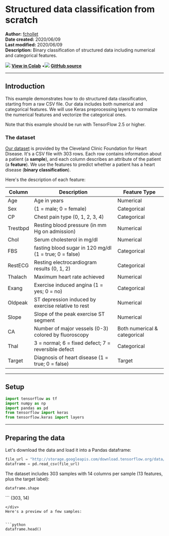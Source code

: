 # Structured data classification from scratch

**Author:** [fchollet](https://twitter.com/fchollet)<br>
**Date created:** 2020/06/09<br>
**Last modified:** 2020/06/09<br>
**Description:** Binary classification of structured data including numerical and categorical features.


<img class="k-inline-icon" src="https://colab.research.google.com/img/colab_favicon.ico"/> [**View in Colab**](https://colab.research.google.com/github/keras-team/keras-io/blob/master/examples/structured_data/ipynb/structured_data_classification_from_scratch.ipynb)  <span class="k-dot">•</span><img class="k-inline-icon" src="https://github.com/favicon.ico"/> [**GitHub source**](https://github.com/keras-team/keras-io/blob/master/examples/structured_data/structured_data_classification_from_scratch.py)



---
## Introduction

This example demonstrates how to do structured data classification, starting from a raw
CSV file. Our data includes both numerical and categorical features. We will use Keras
preprocessing layers to normalize the numerical features and vectorize the categorical
ones.

Note that this example should be run with TensorFlow 2.5 or higher.

### The dataset

[Our dataset](https://archive.ics.uci.edu/ml/datasets/heart+Disease) is provided by the
Cleveland Clinic Foundation for Heart Disease.
It's a CSV file with 303 rows. Each row contains information about a patient (a
**sample**), and each column describes an attribute of the patient (a **feature**). We
use the features to predict whether a patient has a heart disease (**binary
classification**).

Here's the description of each feature:

Column| Description| Feature Type
------------|--------------------|----------------------
Age | Age in years | Numerical
Sex | (1 = male; 0 = female) | Categorical
CP | Chest pain type (0, 1, 2, 3, 4) | Categorical
Trestbpd | Resting blood pressure (in mm Hg on admission) | Numerical
Chol | Serum cholesterol in mg/dl | Numerical
FBS | fasting blood sugar in 120 mg/dl (1 = true; 0 = false) | Categorical
RestECG | Resting electrocardiogram results (0, 1, 2) | Categorical
Thalach | Maximum heart rate achieved | Numerical
Exang | Exercise induced angina (1 = yes; 0 = no) | Categorical
Oldpeak | ST depression induced by exercise relative to rest | Numerical
Slope | Slope of the peak exercise ST segment | Numerical
CA | Number of major vessels (0-3) colored by fluoroscopy | Both numerical & categorical
Thal | 3 = normal; 6 = fixed defect; 7 = reversible defect | Categorical
Target | Diagnosis of heart disease (1 = true; 0 = false) | Target

---
## Setup


```python
import tensorflow as tf
import numpy as np
import pandas as pd
from tensorflow import keras
from tensorflow.keras import layers
```

---
## Preparing the data

Let's download the data and load it into a Pandas dataframe:


```python
file_url = "http://storage.googleapis.com/download.tensorflow.org/data/heart.csv"
dataframe = pd.read_csv(file_url)
```

The dataset includes 303 samples with 14 columns per sample (13 features, plus the target
label):


```python
dataframe.shape
```




<div class="k-default-codeblock">
```
(303, 14)

```
</div>
Here's a preview of a few samples:


```python
dataframe.head()
```




<div>
<style scoped>
    .dataframe tbody tr th:only-of-type {
        vertical-align: middle;
    }

<div class="k-default-codeblock">
```
.dataframe tbody tr th {
    vertical-align: top;
}

.dataframe thead th {
    text-align: right;
}
```
</div>
</style>
<table border="1" class="dataframe">
  <thead>
    <tr style="text-align: right;">
      <th></th>
      <th>age</th>
      <th>sex</th>
      <th>cp</th>
      <th>trestbps</th>
      <th>chol</th>
      <th>fbs</th>
      <th>restecg</th>
      <th>thalach</th>
      <th>exang</th>
      <th>oldpeak</th>
      <th>slope</th>
      <th>ca</th>
      <th>thal</th>
      <th>target</th>
    </tr>
  </thead>
  <tbody>
    <tr>
      <th>0</th>
      <td>63</td>
      <td>1</td>
      <td>1</td>
      <td>145</td>
      <td>233</td>
      <td>1</td>
      <td>2</td>
      <td>150</td>
      <td>0</td>
      <td>2.3</td>
      <td>3</td>
      <td>0</td>
      <td>fixed</td>
      <td>0</td>
    </tr>
    <tr>
      <th>1</th>
      <td>67</td>
      <td>1</td>
      <td>4</td>
      <td>160</td>
      <td>286</td>
      <td>0</td>
      <td>2</td>
      <td>108</td>
      <td>1</td>
      <td>1.5</td>
      <td>2</td>
      <td>3</td>
      <td>normal</td>
      <td>1</td>
    </tr>
    <tr>
      <th>2</th>
      <td>67</td>
      <td>1</td>
      <td>4</td>
      <td>120</td>
      <td>229</td>
      <td>0</td>
      <td>2</td>
      <td>129</td>
      <td>1</td>
      <td>2.6</td>
      <td>2</td>
      <td>2</td>
      <td>reversible</td>
      <td>0</td>
    </tr>
    <tr>
      <th>3</th>
      <td>37</td>
      <td>1</td>
      <td>3</td>
      <td>130</td>
      <td>250</td>
      <td>0</td>
      <td>0</td>
      <td>187</td>
      <td>0</td>
      <td>3.5</td>
      <td>3</td>
      <td>0</td>
      <td>normal</td>
      <td>0</td>
    </tr>
    <tr>
      <th>4</th>
      <td>41</td>
      <td>0</td>
      <td>2</td>
      <td>130</td>
      <td>204</td>
      <td>0</td>
      <td>2</td>
      <td>172</td>
      <td>0</td>
      <td>1.4</td>
      <td>1</td>
      <td>0</td>
      <td>normal</td>
      <td>0</td>
    </tr>
  </tbody>
</table>
</div>



The last column, "target", indicates whether the patient has a heart disease (1) or not
(0).

Let's split the data into a training and validation set:


```python
val_dataframe = dataframe.sample(frac=0.2, random_state=1337)
train_dataframe = dataframe.drop(val_dataframe.index)

print(
    "Using %d samples for training and %d for validation"
    % (len(train_dataframe), len(val_dataframe))
)
```

<div class="k-default-codeblock">
```
Using 242 samples for training and 61 for validation

```
</div>
Let's generate `tf.data.Dataset` objects for each dataframe:


```python

def dataframe_to_dataset(dataframe):
    dataframe = dataframe.copy()
    labels = dataframe.pop("target")
    ds = tf.data.Dataset.from_tensor_slices((dict(dataframe), labels))
    ds = ds.shuffle(buffer_size=len(dataframe))
    return ds


train_ds = dataframe_to_dataset(train_dataframe)
val_ds = dataframe_to_dataset(val_dataframe)
```

Each `Dataset` yields a tuple `(input, target)` where `input` is a dictionary of features
and `target` is the value `0` or `1`:


```python
for x, y in train_ds.take(1):
    print("Input:", x)
    print("Target:", y)
```

<div class="k-default-codeblock">
```
Input: {'age': <tf.Tensor: shape=(), dtype=int64, numpy=62>, 'sex': <tf.Tensor: shape=(), dtype=int64, numpy=1>, 'cp': <tf.Tensor: shape=(), dtype=int64, numpy=2>, 'trestbps': <tf.Tensor: shape=(), dtype=int64, numpy=128>, 'chol': <tf.Tensor: shape=(), dtype=int64, numpy=208>, 'fbs': <tf.Tensor: shape=(), dtype=int64, numpy=1>, 'restecg': <tf.Tensor: shape=(), dtype=int64, numpy=2>, 'thalach': <tf.Tensor: shape=(), dtype=int64, numpy=140>, 'exang': <tf.Tensor: shape=(), dtype=int64, numpy=0>, 'oldpeak': <tf.Tensor: shape=(), dtype=float64, numpy=0.0>, 'slope': <tf.Tensor: shape=(), dtype=int64, numpy=1>, 'ca': <tf.Tensor: shape=(), dtype=int64, numpy=0>, 'thal': <tf.Tensor: shape=(), dtype=string, numpy=b'normal'>}
Target: tf.Tensor(0, shape=(), dtype=int64)

```
</div>
Let's batch the datasets:


```python
train_ds = train_ds.batch(32)
val_ds = val_ds.batch(32)
```

---
## Feature preprocessing with Keras layers


The following features are categorical features encoded as integers:

- `sex`
- `cp`
- `fbs`
- `restecg`
- `exang`
- `ca`

We will encode these features using **one-hot encoding**. We have two options
here:

 - Use `CategoryEncoding()`, which requires knowing the range of input values
 and will error on input outside the range.
 - Use `IntegerLookup()` which will build a lookup table for inputs and reserve
 an output index for unkown input values.

For this example, we want a simple solution that will handle out of range inputs
at inference, so we will use `IntegerLookup()`.

We also have a categorical feature encoded as a string: `thal`. We will create an
index of all possible features and encode output using the `StringLookup()` layer.

Finally, the following feature are continuous numerical features:

- `age`
- `trestbps`
- `chol`
- `thalach`
- `oldpeak`
- `slope`

For each of these features, we will use a `Normalization()` layer to make sure the mean
of each feature is 0 and its standard deviation is 1.

Below, we define 3 utility functions to do the operations:

- `encode_numerical_feature` to apply featurewise normalization to numerical features.
- `encode_string_categorical_feature` to first turn string inputs into integer indices,
then one-hot encode these integer indices.
- `encode_integer_categorical_feature` to one-hot encode integer categorical features.


```python
from tensorflow.keras.layers import IntegerLookup
from tensorflow.keras.layers import Normalization
from tensorflow.keras.layers import StringLookup


def encode_numerical_feature(feature, name, dataset):
    # Create a Normalization layer for our feature
    normalizer = Normalization()

    # Prepare a Dataset that only yields our feature
    feature_ds = dataset.map(lambda x, y: x[name])
    feature_ds = feature_ds.map(lambda x: tf.expand_dims(x, -1))

    # Learn the statistics of the data
    normalizer.adapt(feature_ds)

    # Normalize the input feature
    encoded_feature = normalizer(feature)
    return encoded_feature


def encode_categorical_feature(feature, name, dataset, is_string):
    lookup_class = StringLookup if is_string else IntegerLookup
    # Create a lookup layer which will turn strings into integer indices
    lookup = lookup_class(output_mode="binary")

    # Prepare a Dataset that only yields our feature
    feature_ds = dataset.map(lambda x, y: x[name])
    feature_ds = feature_ds.map(lambda x: tf.expand_dims(x, -1))

    # Learn the set of possible string values and assign them a fixed integer index
    lookup.adapt(feature_ds)

    # Turn the string input into integer indices
    encoded_feature = lookup(feature)
    return encoded_feature

```

---
## Build a model

With this done, we can create our end-to-end model:


```python
# Categorical features encoded as integers
sex = keras.Input(shape=(1,), name="sex", dtype="int64")
cp = keras.Input(shape=(1,), name="cp", dtype="int64")
fbs = keras.Input(shape=(1,), name="fbs", dtype="int64")
restecg = keras.Input(shape=(1,), name="restecg", dtype="int64")
exang = keras.Input(shape=(1,), name="exang", dtype="int64")
ca = keras.Input(shape=(1,), name="ca", dtype="int64")

# Categorical feature encoded as string
thal = keras.Input(shape=(1,), name="thal", dtype="string")

# Numerical features
age = keras.Input(shape=(1,), name="age")
trestbps = keras.Input(shape=(1,), name="trestbps")
chol = keras.Input(shape=(1,), name="chol")
thalach = keras.Input(shape=(1,), name="thalach")
oldpeak = keras.Input(shape=(1,), name="oldpeak")
slope = keras.Input(shape=(1,), name="slope")

all_inputs = [
    sex,
    cp,
    fbs,
    restecg,
    exang,
    ca,
    thal,
    age,
    trestbps,
    chol,
    thalach,
    oldpeak,
    slope,
]

# Integer categorical features
sex_encoded = encode_categorical_feature(sex, "sex", train_ds, False)
cp_encoded = encode_categorical_feature(cp, "cp", train_ds, False)
fbs_encoded = encode_categorical_feature(fbs, "fbs", train_ds, False)
restecg_encoded = encode_categorical_feature(restecg, "restecg", train_ds, False)
exang_encoded = encode_categorical_feature(exang, "exang", train_ds, False)
ca_encoded = encode_categorical_feature(ca, "ca", train_ds, False)

# String categorical features
thal_encoded = encode_categorical_feature(thal, "thal", train_ds, True)

# Numerical features
age_encoded = encode_numerical_feature(age, "age", train_ds)
trestbps_encoded = encode_numerical_feature(trestbps, "trestbps", train_ds)
chol_encoded = encode_numerical_feature(chol, "chol", train_ds)
thalach_encoded = encode_numerical_feature(thalach, "thalach", train_ds)
oldpeak_encoded = encode_numerical_feature(oldpeak, "oldpeak", train_ds)
slope_encoded = encode_numerical_feature(slope, "slope", train_ds)

all_features = layers.concatenate(
    [
        sex_encoded,
        cp_encoded,
        fbs_encoded,
        restecg_encoded,
        exang_encoded,
        slope_encoded,
        ca_encoded,
        thal_encoded,
        age_encoded,
        trestbps_encoded,
        chol_encoded,
        thalach_encoded,
        oldpeak_encoded,
    ]
)
x = layers.Dense(32, activation="relu")(all_features)
x = layers.Dropout(0.5)(x)
output = layers.Dense(1, activation="sigmoid")(x)
model = keras.Model(all_inputs, output)
model.compile("adam", "binary_crossentropy", metrics=["accuracy"])
```

Let's visualize our connectivity graph:


```python
# `rankdir='LR'` is to make the graph horizontal.
keras.utils.plot_model(model, show_shapes=True, rankdir="LR")
```

<div class="k-default-codeblock">
```
You must install pydot (`pip install pydot`) and install graphviz (see instructions at https://graphviz.gitlab.io/download/) for plot_model/model_to_dot to work.

```
</div>
---
## Train the model


```python
model.fit(train_ds, epochs=50, validation_data=val_ds)
```

<div class="k-default-codeblock">
```
Epoch 1/50
8/8 [==============================] - 1s 51ms/step - loss: 0.6024 - accuracy: 0.6901 - val_loss: 0.4522 - val_accuracy: 0.7705
Epoch 2/50
8/8 [==============================] - 0s 3ms/step - loss: 0.5250 - accuracy: 0.7355 - val_loss: 0.4343 - val_accuracy: 0.7541
Epoch 3/50
8/8 [==============================] - 0s 3ms/step - loss: 0.5252 - accuracy: 0.7397 - val_loss: 0.4192 - val_accuracy: 0.7869
Epoch 4/50
8/8 [==============================] - 0s 4ms/step - loss: 0.5083 - accuracy: 0.7603 - val_loss: 0.4078 - val_accuracy: 0.8033
Epoch 5/50
8/8 [==============================] - 0s 3ms/step - loss: 0.4781 - accuracy: 0.7769 - val_loss: 0.3978 - val_accuracy: 0.7869
Epoch 6/50
8/8 [==============================] - 0s 3ms/step - loss: 0.4823 - accuracy: 0.7479 - val_loss: 0.3896 - val_accuracy: 0.7869
Epoch 7/50
8/8 [==============================] - 0s 3ms/step - loss: 0.4707 - accuracy: 0.7397 - val_loss: 0.3835 - val_accuracy: 0.7869
Epoch 8/50
8/8 [==============================] - 0s 3ms/step - loss: 0.4535 - accuracy: 0.7521 - val_loss: 0.3789 - val_accuracy: 0.8033
Epoch 9/50
8/8 [==============================] - 0s 3ms/step - loss: 0.4122 - accuracy: 0.7975 - val_loss: 0.3746 - val_accuracy: 0.8033
Epoch 10/50
8/8 [==============================] - 0s 3ms/step - loss: 0.4396 - accuracy: 0.7851 - val_loss: 0.3711 - val_accuracy: 0.8197
Epoch 11/50
8/8 [==============================] - 0s 3ms/step - loss: 0.4418 - accuracy: 0.7769 - val_loss: 0.3685 - val_accuracy: 0.8197
Epoch 12/50
8/8 [==============================] - 0s 3ms/step - loss: 0.4001 - accuracy: 0.8058 - val_loss: 0.3668 - val_accuracy: 0.8197
Epoch 13/50
8/8 [==============================] - 0s 3ms/step - loss: 0.4129 - accuracy: 0.8017 - val_loss: 0.3658 - val_accuracy: 0.8197
Epoch 14/50
8/8 [==============================] - 0s 3ms/step - loss: 0.3849 - accuracy: 0.7975 - val_loss: 0.3643 - val_accuracy: 0.8197
Epoch 15/50
8/8 [==============================] - 0s 3ms/step - loss: 0.3779 - accuracy: 0.8182 - val_loss: 0.3634 - val_accuracy: 0.8197
Epoch 16/50
8/8 [==============================] - 0s 3ms/step - loss: 0.3674 - accuracy: 0.8306 - val_loss: 0.3624 - val_accuracy: 0.8197
Epoch 17/50
8/8 [==============================] - 0s 3ms/step - loss: 0.3517 - accuracy: 0.8471 - val_loss: 0.3625 - val_accuracy: 0.8197
Epoch 18/50
8/8 [==============================] - 0s 3ms/step - loss: 0.3570 - accuracy: 0.8223 - val_loss: 0.3627 - val_accuracy: 0.8361
Epoch 19/50
8/8 [==============================] - 0s 4ms/step - loss: 0.3489 - accuracy: 0.8306 - val_loss: 0.3627 - val_accuracy: 0.8361
Epoch 20/50
8/8 [==============================] - 0s 3ms/step - loss: 0.3467 - accuracy: 0.8430 - val_loss: 0.3634 - val_accuracy: 0.8361
Epoch 21/50
8/8 [==============================] - 0s 3ms/step - loss: 0.3527 - accuracy: 0.8471 - val_loss: 0.3652 - val_accuracy: 0.8361
Epoch 22/50
8/8 [==============================] - 0s 3ms/step - loss: 0.3386 - accuracy: 0.8471 - val_loss: 0.3656 - val_accuracy: 0.8525
Epoch 23/50
8/8 [==============================] - 0s 3ms/step - loss: 0.3291 - accuracy: 0.8595 - val_loss: 0.3665 - val_accuracy: 0.8525
Epoch 24/50
8/8 [==============================] - 0s 3ms/step - loss: 0.3608 - accuracy: 0.8223 - val_loss: 0.3680 - val_accuracy: 0.8525
Epoch 25/50
8/8 [==============================] - 0s 3ms/step - loss: 0.3494 - accuracy: 0.8554 - val_loss: 0.3688 - val_accuracy: 0.8525
Epoch 26/50
8/8 [==============================] - 0s 3ms/step - loss: 0.3289 - accuracy: 0.8430 - val_loss: 0.3702 - val_accuracy: 0.8361
Epoch 27/50
8/8 [==============================] - 0s 3ms/step - loss: 0.3016 - accuracy: 0.8719 - val_loss: 0.3714 - val_accuracy: 0.8525
Epoch 28/50
8/8 [==============================] - 0s 3ms/step - loss: 0.3299 - accuracy: 0.8554 - val_loss: 0.3721 - val_accuracy: 0.8525
Epoch 29/50
8/8 [==============================] - 0s 3ms/step - loss: 0.3476 - accuracy: 0.8388 - val_loss: 0.3726 - val_accuracy: 0.8525
Epoch 30/50
8/8 [==============================] - 0s 3ms/step - loss: 0.3328 - accuracy: 0.8471 - val_loss: 0.3736 - val_accuracy: 0.8525
Epoch 31/50
8/8 [==============================] - 0s 4ms/step - loss: 0.3203 - accuracy: 0.8471 - val_loss: 0.3741 - val_accuracy: 0.8525
Epoch 32/50
8/8 [==============================] - 0s 3ms/step - loss: 0.3119 - accuracy: 0.8636 - val_loss: 0.3749 - val_accuracy: 0.8525
Epoch 33/50
8/8 [==============================] - 0s 3ms/step - loss: 0.3082 - accuracy: 0.8719 - val_loss: 0.3761 - val_accuracy: 0.8525
Epoch 34/50
8/8 [==============================] - 0s 4ms/step - loss: 0.3025 - accuracy: 0.8719 - val_loss: 0.3772 - val_accuracy: 0.8525
Epoch 35/50
8/8 [==============================] - 0s 3ms/step - loss: 0.2936 - accuracy: 0.8678 - val_loss: 0.3790 - val_accuracy: 0.8525
Epoch 36/50
8/8 [==============================] - 0s 3ms/step - loss: 0.3221 - accuracy: 0.8554 - val_loss: 0.3804 - val_accuracy: 0.8525
Epoch 37/50
8/8 [==============================] - 0s 3ms/step - loss: 0.3063 - accuracy: 0.8595 - val_loss: 0.3813 - val_accuracy: 0.8525
Epoch 38/50
8/8 [==============================] - 0s 3ms/step - loss: 0.2862 - accuracy: 0.8760 - val_loss: 0.3823 - val_accuracy: 0.8525
Epoch 39/50
8/8 [==============================] - 0s 3ms/step - loss: 0.2801 - accuracy: 0.8967 - val_loss: 0.3837 - val_accuracy: 0.8525
Epoch 40/50
8/8 [==============================] - 0s 3ms/step - loss: 0.2891 - accuracy: 0.8636 - val_loss: 0.3842 - val_accuracy: 0.8525
Epoch 41/50
8/8 [==============================] - 0s 3ms/step - loss: 0.2960 - accuracy: 0.8802 - val_loss: 0.3847 - val_accuracy: 0.8525
Epoch 42/50
8/8 [==============================] - 0s 3ms/step - loss: 0.2915 - accuracy: 0.8760 - val_loss: 0.3850 - val_accuracy: 0.8525
Epoch 43/50
8/8 [==============================] - 0s 3ms/step - loss: 0.2604 - accuracy: 0.8926 - val_loss: 0.3855 - val_accuracy: 0.8361
Epoch 44/50
8/8 [==============================] - 0s 3ms/step - loss: 0.2938 - accuracy: 0.8595 - val_loss: 0.3850 - val_accuracy: 0.8361
Epoch 45/50
8/8 [==============================] - 0s 3ms/step - loss: 0.2973 - accuracy: 0.8678 - val_loss: 0.3850 - val_accuracy: 0.8525
Epoch 46/50
8/8 [==============================] - 0s 3ms/step - loss: 0.2987 - accuracy: 0.8884 - val_loss: 0.3859 - val_accuracy: 0.8525
Epoch 47/50
8/8 [==============================] - 0s 3ms/step - loss: 0.2597 - accuracy: 0.8926 - val_loss: 0.3855 - val_accuracy: 0.8525
Epoch 48/50
8/8 [==============================] - 0s 3ms/step - loss: 0.2743 - accuracy: 0.8636 - val_loss: 0.3860 - val_accuracy: 0.8361
Epoch 49/50
8/8 [==============================] - 0s 3ms/step - loss: 0.2872 - accuracy: 0.8802 - val_loss: 0.3868 - val_accuracy: 0.8361
Epoch 50/50
8/8 [==============================] - 0s 3ms/step - loss: 0.2997 - accuracy: 0.8554 - val_loss: 0.3876 - val_accuracy: 0.8361

<keras.callbacks.History at 0x7fdbdeaed590>

```
</div>
We quickly get to 80% validation accuracy.

---
## Inference on new data

To get a prediction for a new sample, you can simply call `model.predict()`. There are
just two things you need to do:

1. wrap scalars into a list so as to have a batch dimension (models only process batches
of data, not single samples)
2. Call `convert_to_tensor` on each feature


```python
sample = {
    "age": 60,
    "sex": 1,
    "cp": 1,
    "trestbps": 145,
    "chol": 233,
    "fbs": 1,
    "restecg": 2,
    "thalach": 150,
    "exang": 0,
    "oldpeak": 2.3,
    "slope": 3,
    "ca": 0,
    "thal": "fixed",
}

input_dict = {name: tf.convert_to_tensor([value]) for name, value in sample.items()}
predictions = model.predict(input_dict)

print(
    "This particular patient had a %.1f percent probability "
    "of having a heart disease, as evaluated by our model." % (100 * predictions[0][0],)
)
```

<div class="k-default-codeblock">
```
1/1 [==============================] - 0s 274ms/step
This particular patient had a 32.2 percent probability of having a heart disease, as evaluated by our model.

```
</div>
Demo available on HuggingFace.

| Trained Model | Demo |
| :--: | :--: |
| [![Generic badge](https://img.shields.io/badge/🤗%20Model-Structured%20Data%20Classification-black.svg)](https://huggingface.co/keras-io/structured-data-classification/settings) | [![Generic badge](https://img.shields.io/badge/🤗%20Space-Structured%20Data%20Classification-black.svg)](https://huggingface.co/spaces/keras-io/structured-data-classification) |

